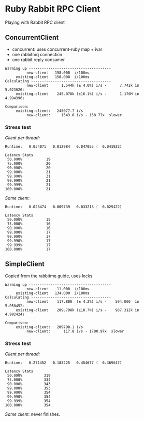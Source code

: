 # Ruby Rabbit RPC Client

Playing with Rabbit RPC client


## ConcurrentClient

- concurrent: uses concurrent-ruby map + ivar
- one rabbitmq connection
- one rabbit reply consumer

```
Warming up --------------------------------------
          new-client   158.000  i/100ms
     existing-client   158.000  i/100ms
Calculating -------------------------------------
          new-client      1.544k (± 4.0%) i/s -      7.742k in   5.023626s
     existing-client    245.078k (±16.1%) i/s -      1.170M in   4.994396s

Comparison:
     existing-client:   245077.7 i/s
          new-client:     1543.6 i/s - 158.77x  slower
```

### Stress test

*Client per thread:*
```
Runtime:   0.034071   0.012984   0.047055 (  0.041922)

Latency Stats
 50.000%           19
 75.000%           20
 90.000%           20
 99.000%           21
 99.900%           21
 99.990%           21
 99.999%           21
100.000%           21
```

*Same client:*

```
Runtime:   0.023474   0.009739   0.033213 (  0.029422)

Latency Stats
 50.000%           15
 75.000%           16
 90.000%           16
 99.000%           17
 99.900%           17
 99.990%           17
 99.999%           17
100.000%           17
````

## SimpleClient

Copied from the rabbitmq guide, uses locks

```
Warming up --------------------------------------
          new-client    11.000  i/100ms
     existing-client   134.000  i/100ms
Calculating -------------------------------------
          new-client    117.800  (± 4.2%) i/s -    594.000  in   5.050452s
     existing-client    209.798k (±18.7%) i/s -    987.312k in   4.992424s

Comparison:
     existing-client:   209798.1 i/s
          new-client:      117.8 i/s - 1780.97x  slower
```

### Stress test

*Client per thread:*
```
Runtime:   0.271452   0.183225   0.454677 (  0.369647)

Latency Stats
 50.000%          319
 75.000%          334
 90.000%          343
 99.000%          353
 99.900%          354
 99.990%          354
 99.999%          354
100.000%          354
```


*Same client:*
never finishes.
